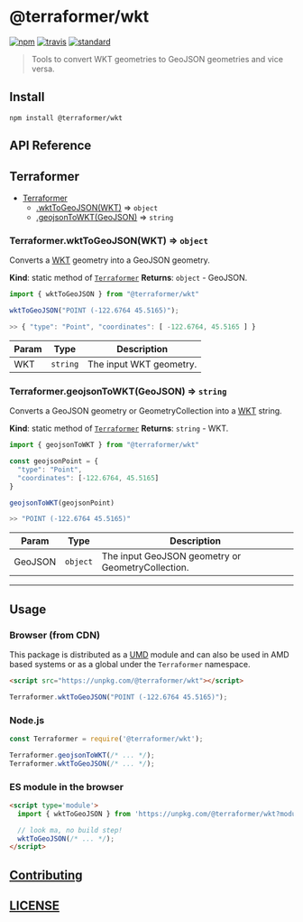# @terraformer/wkt

[![npm][npm-image]][npm-url]
[![travis][travis-image]][travis-url]
[![standard][standard-image]][standard-url]

[npm-image]: https://img.shields.io/npm/v/@terraformer/wkt.svg?style=flat-square
[npm-url]: https://www.npmjs.com/package/@terraformer/wkt
[travis-image]: https://app.travis-ci.com/terraformer-js/terraformer.svg?branch=main
[travis-url]: https://app.travis-ci.com/terraformer-js/terraformer
[standard-image]: https://img.shields.io/badge/code%20style-semistandard-brightgreen.svg?style=flat-square
[standard-url]: http://npm.im/semistandard

> Tools to convert WKT geometries to GeoJSON geometries and vice versa.

## Install

```shell
npm install @terraformer/wkt
```

## API Reference

<a name="module_Terraformer"></a>

## Terraformer

* [Terraformer](#module_Terraformer)
    * [.wktToGeoJSON(WKT)](#module_Terraformer.wktToGeoJSON) ⇒ <code>object</code>
    * [.geojsonToWKT(GeoJSON)](#module_Terraformer.geojsonToWKT) ⇒ <code>string</code>

<a name="module_Terraformer.wktToGeoJSON"></a>

### Terraformer.wktToGeoJSON(WKT) ⇒ <code>object</code>
Converts a [WKT](https://en.wikipedia.org/wiki/Well-known_text_representation_of_geometry) geometry into a GeoJSON geometry.

**Kind**: static method of [<code>Terraformer</code>](#module_Terraformer)
**Returns**: <code>object</code> - GeoJSON.

```js
import { wktToGeoJSON } from "@terraformer/wkt"

wktToGeoJSON("POINT (-122.6764 45.5165)");

>> { "type": "Point", "coordinates": [ -122.6764, 45.5165 ] }
```

| Param | Type | Description |
| --- | --- | --- |
| WKT | <code>string</code> | The input WKT geometry. |

<a name="module_Terraformer.geojsonToWKT"></a>

### Terraformer.geojsonToWKT(GeoJSON) ⇒ <code>string</code>
Converts a GeoJSON geometry or GeometryCollection into a [WKT](https://en.wikipedia.org/wiki/Well-known_text_representation_of_geometry) string.

**Kind**: static method of [<code>Terraformer</code>](#module_Terraformer)
**Returns**: <code>string</code> - WKT.
```js
import { geojsonToWKT } from "@terraformer/wkt"

const geojsonPoint = {
  "type": "Point",
  "coordinates": [-122.6764, 45.5165]
}

geojsonToWKT(geojsonPoint)

>> "POINT (-122.6764 45.5165)"
```

| Param | Type | Description |
| --- | --- | --- |
| GeoJSON | <code>object</code> | The input GeoJSON geometry or GeometryCollection. |

* * *

## Usage

### Browser (from CDN)

This package is distributed as a [UMD](https://github.com/umdjs/umd) module and can also be used in AMD based systems or as a global under the `Terraformer` namespace.

```html
<script src="https://unpkg.com/@terraformer/wkt"></script>
```
```js
Terraformer.wktToGeoJSON("POINT (-122.6764 45.5165)");
```

### Node.js

```js
const Terraformer = require('@terraformer/wkt');

Terraformer.geojsonToWKT(/* ... */);
Terraformer.wktToGeoJSON(/* ... */);
```

### ES module in the browser

```html
<script type='module'>
  import { wktToGeoJSON } from 'https://unpkg.com/@terraformer/wkt?module';

  // look ma, no build step!
  wktToGeoJSON(/* ... */);
</script>
```

## [Contributing](./CONTRIBUTING.md)

## [LICENSE](https://raw.githubusercontent.com/terraformer-js/terraformer/master/LICENSE)
